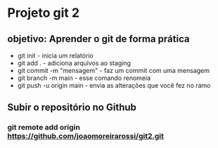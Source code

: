 # Projeto git 2

## objetivo: Aprender o git de forma prática
* git init - inicia um relatório
* git add . - adiciona arquivos ao staging
* git commit -m "mensagem" - faz um commit com uma mensagem
* git branch -m main - esse comando renomeia 
* git push -u origin main - envia as alterações que você fez no ramo

## Subir o repositório no Github
### git remote add origin https://github.com/joaomoreirarossi/git2.git